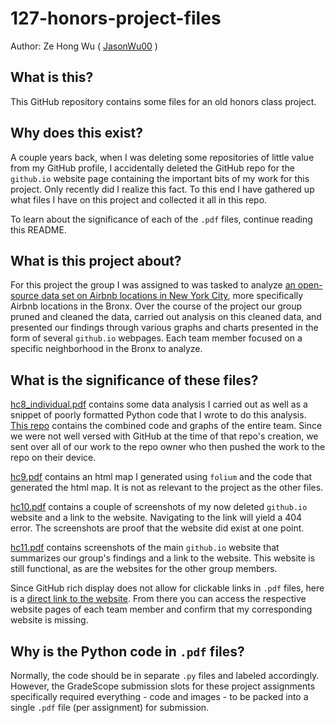 # 127-honors-project-files

Author: Ze Hong Wu ( [JasonWu00](https://github.com/JasonWu00) )

## What is this?

This GitHub repository contains some files for an old honors class project.

## Why does this exist?

A couple years back, when I was deleting some repositories of little value from my GitHub profile, I accidentally deleted the GitHub repo for the `github.io` website page containing the important bits of my work for this project. Only recently did I realize this fact. To this end I have gathered up what files I have on this project and collected it all in this repo.

To learn about the significance of each of the `.pdf` files, continue reading this README.

## What is this project about?

For this project the group I was assigned to was tasked to analyze [an open-source data set on Airbnb locations in New York City](https://www.kaggle.com/dgomonov/new-york-city-airbnb-open-data), more specifically Airbnb locations in the Bronx. Over the course of the project our group pruned and cleaned the data, carried out analysis on this cleaned data, and presented our findings through various graphs and charts presented in the form of several `github.io` webpages. Each team member focused on a specific neighborhood in the Bronx to analyze.

## What is the significance of these files?

[hc8_individual.pdf](../main/hc8_individual.pdf) contains some data analysis I carried out as well as a snippet of poorly formatted Python code that I wrote to do this analysis. [This repo](https://github.com/Sowjan95/HC8) contains the combined code and graphs of the entire team. Since we were not well versed with GitHub at the time of that repo's creation, we sent over all of our work to the repo owner who then pushed the work to the repo on their device.

[hc9.pdf](../main/hc9.pdf) contains an html map I generated using `folium` and the code that generated the html map. It is not as relevant to the project as the other files.

[hc10.pdf](../main/hc10.pdf) contains a couple of screenshots of my now deleted `github.io` website and a link to the website. Navigating to the link will yield a 404 error. The screenshots are proof that the website did exist at one point. 

[hc11.pdf](../main/hc11.pdf) contains screenshots of the main `github.io` website that summarizes our group's findings and a link to the website. This website is still functional, as are the websites for the other group members. 

Since GitHub rich display does not allow for clickable links in `.pdf` files, here is a [direct link to the website](https://jessicalrsparacio.github.io/TheBronx/). From there you can access the respective website pages of each team member and confirm that my corresponding website is missing.

## Why is the Python code in `.pdf` files?

Normally, the code should be in separate `.py` files and labeled accordingly. However, the GradeScope submission slots for these project assignments specifically required everything - code and images - to be packed into a single `.pdf` file (per assignment) for submission.